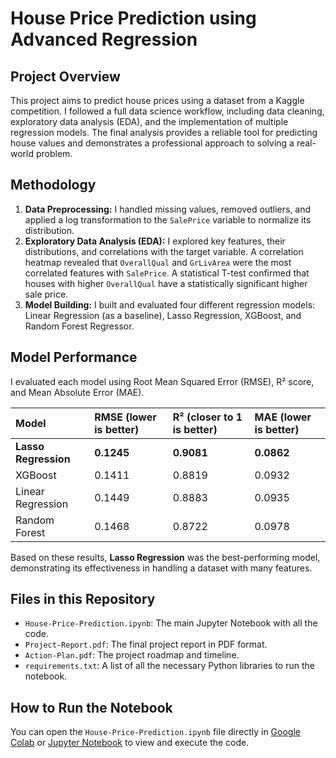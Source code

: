 # House Price Prediction using Advanced Regression

## Project Overview
This project aims to predict house prices using a dataset from a Kaggle competition. I followed a full data science workflow, including data cleaning, exploratory data analysis (EDA), and the implementation of multiple regression models. The final analysis provides a reliable tool for predicting house values and demonstrates a professional approach to solving a real-world problem.

## Methodology
1.  **Data Preprocessing:** I handled missing values, removed outliers, and applied a log transformation to the `SalePrice` variable to normalize its distribution.
2.  **Exploratory Data Analysis (EDA):** I explored key features, their distributions, and correlations with the target variable. A correlation heatmap revealed that `OverallQual` and `GrLivArea` were the most correlated features with `SalePrice`. A statistical T-test confirmed that houses with higher `OverallQual` have a statistically significant higher sale price.
3.  **Model Building:** I built and evaluated four different regression models: Linear Regression (as a baseline), Lasso Regression, XGBoost, and Random Forest Regressor.

## Model Performance
I evaluated each model using Root Mean Squared Error (RMSE), R² score, and Mean Absolute Error (MAE).

| Model | RMSE (lower is better) | R² (closer to 1 is better) | MAE (lower is better) |
| :--- | :--- | :--- | :--- |
| **Lasso Regression** | **0.1245** | **0.9081** | **0.0862** |
| XGBoost | 0.1411 | 0.8819 | 0.0932 |
| Linear Regression | 0.1449 | 0.8883 | 0.0935 |
| Random Forest | 0.1468 | 0.8722 | 0.0978 |

Based on these results, **Lasso Regression** was the best-performing model, demonstrating its effectiveness in handling a dataset with many features.

## Files in this Repository
* `House-Price-Prediction.ipynb`: The main Jupyter Notebook with all the code.
* `Project-Report.pdf`: The final project report in PDF format.
* `Action-Plan.pdf`: The project roadmap and timeline.
* `requirements.txt`: A list of all the necessary Python libraries to run the notebook.

## How to Run the Notebook
You can open the `House-Price-Prediction.ipynb` file directly in [Google Colab](https://colab.research.google.com/) or [Jupyter Notebook](https://jupyter.org/) to view and execute the code.
